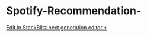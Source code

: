# Spotify-Recommendation-

[Edit in StackBlitz next generation editor ⚡️](https://stackblitz.com/~/github.com/SamarjeetMalik7/Spotify-Recommendation-)